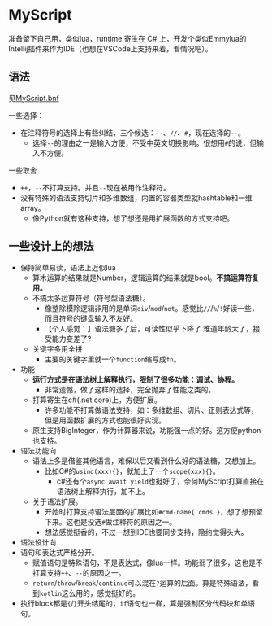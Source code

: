 ﻿# MyScript
准备留下自己用，类似lua，runtime 寄生在 C# 上，开发个类似Emmylua的Intellij插件来作为IDE（也想在VSCode上支持来着，看情况吧）。 

## 语法
见[MyScript.bnf](MyScript.bnf)

一些选择：
- 在注释符号的选择上有些纠结，三个候选：`--`、`//`、`#`，现在选择的`--`。
  - 选择`--`的理由之一是输入方便，不受中英文切换影响。很想用`#`的说，但输入不方便。

一些取舍
- `++`，`--`不打算支持。并且`--`现在被用作注释符。
- 没有特殊的语法支持切片和多维数组，内置的容器类型就hashtable和一维array。
  - 像Python就有这种支持，想了想还是用扩展函数的方式支持吧。

## 一些设计上的想法
- 保持简单易读，语法上近似lua
  - 算术运算的结果就是Number，逻辑运算的结果就是bool。**不搞运算符复用。**
  - 不搞太多运算符号（符号型语法糖）。
    - 像整除模除逻辑非用的是单词`div`/`mod`/`not`。感觉比`//`/`%`/`!`好读一些，而且符号的键盘输入不友好。
    - 【个人感觉：】语法糖多了后，可读性似乎下降了.难道年龄大了，接受能力变差了?
  - 关键字多用全拼
    - 主要的关键字里就一个`function`缩写成`fn`。
- 功能
  - **运行方式是在语法树上解释执行，限制了很多功能：调试、协程。**
    - 非常遗憾，做了这样的选择，完全抛弃了性能之类的。
  - 打算寄生在c#(.net core)上，方便扩展。
    - 许多功能不打算做语法支持，如：多维数组、切片、正则表达式等，但是用函数扩展的方式也能很好实现。
  - 原生支持BigInteger，作为计算器来说，功能强一点的好。这方便python也支持。
- 语法功能向
  - 语法上多是借鉴其他语言，难保以后又看到什么好的语法糖，又想加上。
    - 比如C#的`using(xxx){}`，就加上了一个`scope(xxx){}`。
      - c#还有个`async await yield`也挺好了，奈何MyScript打算直接在语法树上解释执行，加不上。
  - 关于语法扩展。
    - 开始时打算支持语法层面的扩展比如`#cmd-name{ cmds }`，想了想预留下来。这也是没选`#`做注释符的原因之一。
    - 想法感觉挺香的，不过一想到IDE也要同步支持，隐约觉得头大。
- 语法设计向
 - 语句和表达式严格分开。
   - 赋值语句是特殊语句，不是表达式，像lua一样。功能弱了很多，这也是不打算支持`++`、`--`的原因之一。
   - `return`/`throw`/`break`/`continue`可以混在`?`运算的后面。算是特殊语法，看到`kotlin`这么用的，感觉挺好的。
 - 执行block都是`{`/`}`开头结尾的，`if`语句也一样，算是强制区分代码块和单语句。